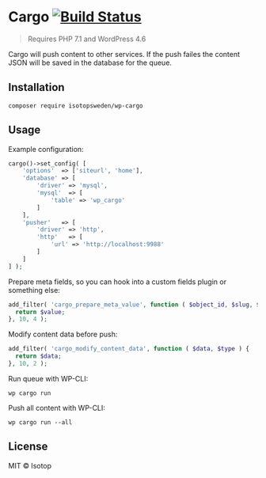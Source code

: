 # Cargo [![Build Status](https://travis-ci.org/isotopsweden/wp-cargo.svg?branch=master)](https://travis-ci.org/isotopsweden/wp-cargo)

> Requires PHP 7.1 and WordPress 4.6

Cargo will push content to other services. If the push failes the content JSON will be saved in the database for the queue.

## Installation

```
composer require isotopsweden/wp-cargo
```

## Usage

Example configuration:

```php
cargo()->set_config( [
	'options'  => ['siteurl', 'home'],
	'database' => [
		'driver' => 'mysql',
		'mysql'  => [
			'table' => 'wp_cargo'
		]
	],
	'pusher'   => [
		'driver' => 'http',
		'http'   => [
			'url' => 'http://localhost:9988'
		]
	]
] );
```

Prepare meta fields, so you can hook into a custom fields plugin or something else:

```php
add_filter( 'cargo_prepare_meta_value', function ( $object_id, $slug, $value, $type ) {
  return $value;
}, 10, 4 );
```

Modify content data before push:

```php
add_filter( 'cargo_modify_content_data', function ( $data, $type ) {
  return $data;
}, 10, 2 );
```

Run queue with WP-CLI:

```
wp cargo run
```

Push all content with WP-CLI:

```
wp cargo run --all
```

## License

MIT © Isotop
